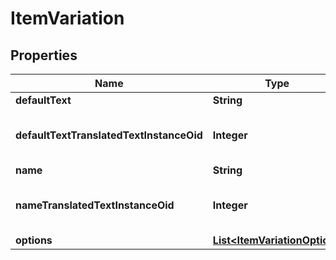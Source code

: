 

# ItemVariation


## Properties

| Name | Type | Description | Notes |
|------------ | ------------- | ------------- | -------------|
|**defaultText** | **String** | Default text |  [optional] |
|**defaultTextTranslatedTextInstanceOid** | **Integer** | Default text translated text instance id |  [optional] |
|**name** | **String** | Name |  [optional] |
|**nameTranslatedTextInstanceOid** | **Integer** | Name translated text instance id |  [optional] |
|**options** | [**List&lt;ItemVariationOption&gt;**](ItemVariationOption.md) | Options |  [optional] |



